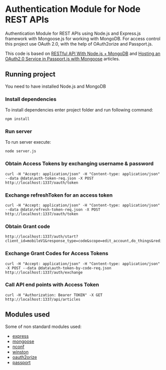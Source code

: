 # Authentication Module for Node REST APIs

Authentication Module for REST APIs using Node.js and Express.js framework with Mongoose.js for working with MongoDB. For access control this project use OAuth 2.0, with the help of OAuth2orize and Passport.js.

This code is based on [RESTful API With Node.js + MongoDB](http://aleksandrov.ws/2013/09/12/restful-api-with-nodejs-plus-mongodb) and [Hosting an OAuth2.0 Service in Passport.js with Mongoose](http://z43studio.com/2014/07/oauth2/) articles.

## Running project

You need to have installed Node.js and MongoDB 

### Install dependencies 

To install dependencies enter project folder and run following command:
```
npm install
```

### Run server

To run server execute:
```
node server.js
```

### Obtain Access Tokens by exchanging username & password

```
curl -H "Accept: application/json" -H "Content-type: application/json"  --data @data\auth-token-req.json -X POST http://localhost:1337/oauth/token
```

### Exchange refreshToken for an access token

```
curl -H "Accept: application/json" -H "Content-type: application/json" --data @data\refresh-token-req.json -X POST http://localhost:1337/oauth/token
```

### Obtain Grant code 

```
http://localhost:1337/auth/start?client_id=mobileV1&response_type=code&scope=edit_account,do_things&redirect_uri=http://localhost/test
```

### Exchange Grant Codes for Access Tokens

```
curl -H "Accept: application/json" -H "Content-type: application/json" -X POST --data @data\auth-token-by-code-req.json http://localhost:1337/auth/exchange
```

### Call API end points with Access Token

```
curl -H "Authorization: Bearer TOKEN" -X GET http://localhost:1337/api/articles
```

## Modules used

Some of non standard modules used:
* [express](https://www.npmjs.com/package/mongoose)
* [mongoose](https://www.npmjs.com/package/mongoose)
* [nconf](https://www.npmjs.com/package/nconf)
* [winston](https://www.npmjs.com/package/winston)
* [oauth2orize](https://www.npmjs.com/package/oauth2orize)
* [passport](https://www.npmjs.com/package/passport)

